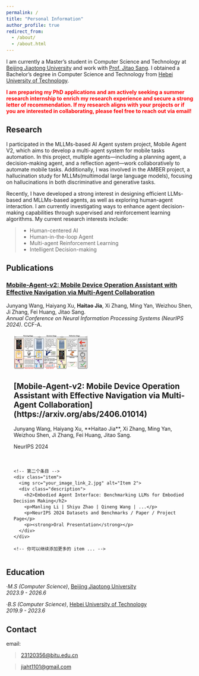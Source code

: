```yaml
---
permalink: /
title: "Personal Information"
author_profile: true
redirect_from: 
  - /about/
  - /about.html
---
```


I am currently a Master’s student in Computer Science and Technology at [Beijing Jiaotong University](http://www.bjtu.edu.cn/) and work with [Prof. Jitao Sang](http://faculty.bjtu.edu.cn/9129/). I obtained a Bachelor’s degree in Computer Science and Technology from [Hebei University of Technology](https://www.hebut.edu.cn/).

<span style="color: red; font-weight: bold;">I am preparing my PhD applications and am actively seeking a summer research internship to enrich my research experience and secure a strong letter of recommendation. If my research aligns with your projects or if you are interested in collaborating, please feel free to reach out via email!</span>

## Research

I participated in the MLLMs-based AI Agent system project, Mobile Agent V2, which aims to develop a multi-agent system for mobile tasks automation. In this project, multiple agents—including a planning agent, a decision-making agent, and a reflection agent—work collaboratively to automate mobile tasks. Additionally, I was involved in the AMBER project, a hallucination study for MLLMs(multimodal large language models), focusing on hallucinations in both discriminative and generative tasks.

Recently, I have developed a strong interest in designing efficient LLMs-based and MLLMs-based agents, as well as exploring human-agent interaction. I am currently investigating ways to enhance agent decision-making capabilities through supervised and reinforcement learning algorithms. My current research interests include:

> - Human-centered AI
> - Human-in-the-loop Agent
> - Multi-agent Reinforcement Learning
> - Intelligent Decision-making


## Publications

### [Mobile-Agent-v2: Mobile Device Operation Assistant with Effective Navigation via Multi-Agent Collaboration](https://arxiv.org/abs/2406.01014)  
Junyang Wang, Haiyang Xu, **Haitao Jia**, Xi Zhang, Ming Yan, Weizhou Shen, Ji Zhang, Fei Huang, Jitao Sang.  
*Annual Conference on Neural Information Processing Systems (NeurIPS 2024)*. CCF-A.  
<!DOCTYPE html>
<html>
<head>
  <meta charset="utf-8" />
  <title>Multiple Items Layout Example</title>
  <style>
    /* 外层包裹容器，垂直堆叠多个条目 */
    .wrapper {
      display: flex;
      flex-direction: column; /* 垂直方向排列 */
      gap: 20px;             /* 每个条目之间留出间距 */
      margin: 20px;
    }

    /* 每个条目本身也是一个flex容器 */
    .item {
      display: flex;
      align-items: flex-start; /* 让图片和文本在顶部对齐 */
    }

    /* 控制图片的大小和右边距 */
    .item img {
      max-width: 200px;  /* 限制图片宽度，可以根据需要调整 */
      margin-right: 20px; 
    }

    /* 右侧的文字部分，可根据需要进行更多样式定制 */
    .description {
      /* 这里可以自定义字体大小、行高等 */
    }
  </style>
</head>
<body>
  <div class="wrapper">
    <!-- 第一个条目 -->
    <div class="item">
      <img src="../images/mobile_agent_v2.png" alt="Item 1">
      <div class="description">
        <h2>[Mobile-Agent-v2: Mobile Device Operation Assistant with Effective Navigation via Multi-Agent Collaboration](https://arxiv.org/abs/2406.01014)</h2>
        <p>Junyang Wang, Haiyang Xu, **Haitao Jia**, Xi Zhang, Ming Yan, Weizhou Shen, Ji Zhang, Fei Huang, Jitao Sang.  </p>
        <p>NeurIPS 2024</p>
      </div>
    </div>

    <!-- 第二个条目 -->
    <div class="item">
      <img src="your_image_link_2.jpg" alt="Item 2">
      <div class="description">
        <h2>Embodied Agent Interface: Benchmarking LLMs for Embodied Decision Making</h2>
        <p>Manling Li | Shiyu Zhao | Qineng Wang | ...</p>
        <p>NeurIPS 2024 Datasets and Benchmarks / Paper / Project Page</p>
        <p><strong>Oral Presentation</strong></p>
      </div>
    </div>

    <!-- 你可以继续添加更多的 item ... -->
  </div>
</body>
</html>

## Education

·*M.S (Computer Science)*, [Beijing Jiaotong University](http://www.bjtu.edu.cn/)  
*2023.9 - 2026.6*

·*B.S (Computer Science)*, [Hebei University of Technology](https://www.hebut.edu.cn)  
*2019.9 - 2023.6*

## Contact

email:
> 23120356@bitu.edu.cn

> jiaht1101@gmail.com


